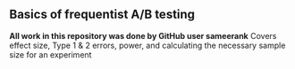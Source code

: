 ## Basics of frequentist A/B testing

**All work in this repository was done by GitHub user sameerank**
Covers effect size, Type 1 & 2 errors, power, and calculating the necessary sample size for an experiment

